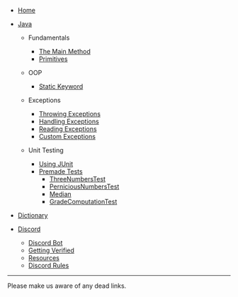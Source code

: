 <!-- docs/_sidebar.md -->
* [Home](/)

* [Java](java/java.md)
	* Fundamentals
	
	  * [The Main Method](/java/fundamentals/the-main-method.md)
      * [Primitives](/java/fundamentals/primitives.md)
  
	* OOP
	
	  * [Static Keyword](/java/oop/static.md)
	
	* Exceptions
	
	  * [Throwing Exceptions](/java/exceptions/throwing-exceptions.md)
	  * [Handling Exceptions](/java/exceptions/handling-exceptions.md)
	  * [Reading Exceptions](/java/exceptions/reading-exceptions.md)
	  * [Custom Exceptions](/java/exceptions/custom-exceptions.md)
	
	* Unit Testing
	  
	  * [Using JUnit](/java/unit-tests/using-junit.md)
      * [Premade Tests](/java/unit-tests/assignments/premade.md)
      	* [ThreeNumbersTest](/java/unit-tests/assignments/ThreeNumbersTest.md)
      	* [PerniciousNumbersTest](/java/unit-tests/assignments/PerniciousNumbersTest.md)
      	* [Median](/java/unit-tests/assignments/MedianTest.md)
      	* [GradeComputationTest](/java/unit-tests/assignments/GradeComputationTest.md)
	
* [Dictionary](/dictionary.md)
* [Discord](/discord/discord.md)
    * [Discord Bot](/discord/bot.md)
	* [Getting Verified](/discord/getting-verified.md)
    * [Resources](/discord/resources.md)
    * [Discord Rules](/discord/rules.md)

<hr>

Please make us aware of any dead links.



  

